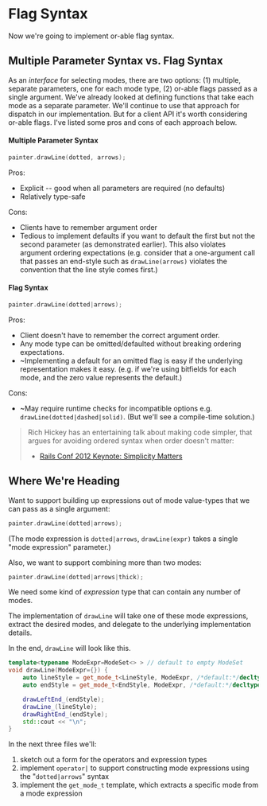 # Flag Syntax

Now we're going to implement or-able flag syntax.

## Multiple Parameter Syntax vs. Flag Syntax

As an *interface* for selecting modes, there are two options:
(1) multiple, separate parameters, one for each mode type,
(2) or-able flags passed as a single argument. We've already looked
at defining functions that take each mode as a separate
parameter. We'll continue to use that approach for dispatch in our
implementation. But for a client API it's worth considering
or-able flags. I've listed some pros and cons of each approach below.

#### Multiple Parameter Syntax

```c++
painter.drawLine(dotted, arrows);
```

Pros:
* Explicit -- good when all parameters are required (no defaults)
* Relatively type-safe

Cons:
* Clients have to remember argument order
* Tedious to implement defaults if you want to default the first but not the second parameter
(as demonstrated earlier). This also violates argument
ordering expectations (e.g. consider that a one-argument call that
passes an end-style such as `drawLine(arrows)` violates the convention
that the line style comes first.)

#### Flag Syntax

```c++
painter.drawLine(dotted|arrows);
```

Pros:
* Client doesn't have to remember the correct argument order.
* Any mode type can be omitted/defaulted without breaking ordering expectations.
* ~Implementing a default for an omitted flag is easy if the underlying
  representation makes it easy. (e.g. if we're using bitfields for each mode,
  and the zero value represents the default.)

Cons:
* ~May require runtime checks for incompatible options
e.g. `drawLine(dotted|dashed|solid)`. (But we'll see a compile-time solution.)


> Rich Hickey has an entertaining talk about making code simpler,
> that argues for avoiding ordered syntax when order doesn't matter:
> * [Rails Conf 2012 Keynote: Simplicity Matters](https://www.youtube.com/watch?v=rI8tNMsozo0)

## Where We're Heading

Want to support building up expressions out of mode value-types
that we can pass as a single argument:

```c++
painter.drawLine(dotted|arrows);
```
(The mode expression is `dotted|arrows`, `drawLine(expr)` takes a single "mode expression" parameter.)

Also, we want to support combining more than two modes:

```c++
painter.drawLine(dotted|arrows|thick);
```

We need some kind of *expression* type that can contain any number of modes.

The implementation of `drawLine` will take one of these mode expressions,
extract the desired modes, and delegate to the underlying implementation details.

In the end, `drawLine` will look like this.

```c++
template<typename ModeExpr=ModeSet<> > // default to empty ModeSet
void drawLine(ModeExpr={}) {
    auto lineStyle = get_mode_t<LineStyle, ModeExpr, /*default:*/decltype(solid)> {};
    auto endStyle = get_mode_t<EndStyle, ModeExpr, /*default:*/decltype(no_ends)> {};

    drawLeftEnd_(endStyle);
    drawLine_(lineStyle);
    drawRightEnd_(endStyle);
    std::cout << "\n";
}
```

In the next three files we'll:

1. sketch out a form for the operators and expression types
2. implement `operator|` to support constructing mode expressions using the "`dotted|arrows`" syntax
3. implement the `get_mode_t` template, which extracts a specific mode from a mode expression
